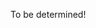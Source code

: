 To be determined!

<!-- ## Saturday, March 28 -->

<!-- The ceremony will begin at 5:30pm, with reception immediately to -->
<!-- follow. Both will take place at [Room -->
<!-- 1520](https://www.room1520.com/).  After the reception, there will be -->
<!-- an afterparty at [West End](https://westendwestloop.com/). Buses will -->
<!-- be provided to return from the reception to the Crowne Plaza Hotel and -->
<!-- West End. -->

<!-- ## Sunday, March 29 -->

<!-- You are welcome to join Sam and Max for brunch at the Crowne Plaza -->
<!-- Hotel restaurant “Dine” from 8am to 11am -->

